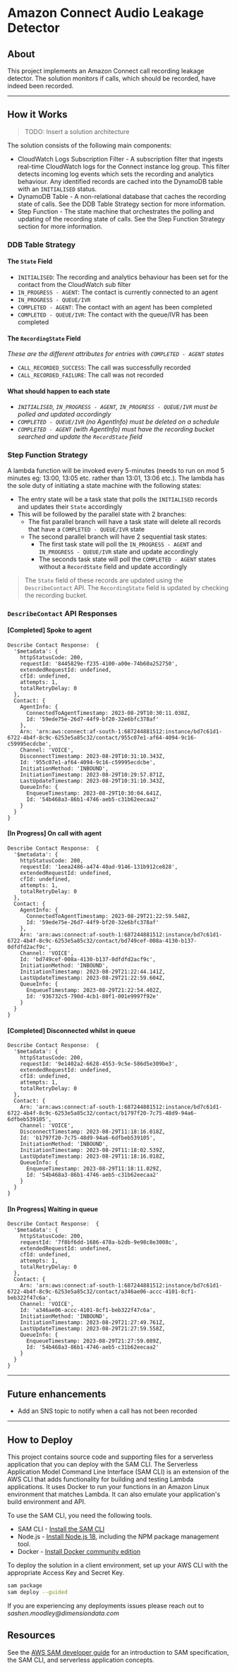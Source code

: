 # Amazon Connect Audio Leakage Detector
## About
This project implements an Amazon Connect call recording leakage detector. The solution monitors if calls, which should be recorded, have indeed been recorded.

---

## How it Works

> TODO: Insert a solution architecture

The solution consists of the following main components:
- CloudWatch Logs Subscription Filter - A subscription filter that ingests real-time CloudWatch logs for the Connect instance log group. This filter detects incoming log events which sets the recording and analytics behaviour. Any identified records are cached into the DynamoDB table with an `INITIALISED` status. 
- DynamoDB Table - A non-relational database that caches the recording state of calls. See the DDB Table Strategy section for more information.
- Step Function - The state machine that orchestrates the polling and updating of the recording state of calls. See the Step Function Strategy section for more information.

### DDB Table Strategy
#### The `State` Field
- `INITIALISED`: The recording and analytics behaviour has been set for the contact from the CloudWatch sub filter
- `IN_PROGRESS - AGENT`: The contact is currently connected to an agent
- `IN_PROGRESS - QUEUE/IVR`
- `COMPLETED - AGENT`: The contact with an agent has been completed
- `COMPLETED - QUEUE/IVR`: The contact with the queue/IVR has been completed

#### The `RecordingState` Field
_These are the different attributes for entries with `COMPLETED - AGENT` states_
- `CALL_RECORDED_SUCCESS`: The call was successfully recorded
- `CALL_RECORDED_FAILURE`: The call was not recorded

#### What should happen to each state
- _`INITIALISED`, `IN_PROGRESS - AGENT`, `IN_PROGRESS - QUEUE/IVR` must be polled and updated accordingly_ 
- _`COMPLETED - QUEUE/IVR` (no AgentInfo) must be deleted on a schedule_
- _`COMPLETED - AGENT` (with AgentInfo) must have the recording bucket searched and update the `RecordState` field_

### Step Function Strategy
A lambda function will be invoked every 5-minutes (needs to run on mod 5 minutes eg: 13:00, 13:05 etc. rather than 13:01, 
13:06 etc.). The lambda has the sole duty of initiating a state machine with the following states:

- The entry state will be a task state that polls the `INITIALISED` records and updates their `State` accordingly
- This will be followed by the parallel state with 2 branches:
  - The fist parallel branch will have a task state will delete all records that have a `COMPLETED - QUEUE/IVR` state
  - The second parallel branch will have 2 sequential task states:
    - The first task state will poll the `IN_PROGRESS - AGENT` and `IN_PROGRESS - QUEUE/IVR` state and update accordingly
    - The seconds task state will poll the `COMPLETED - AGENT` states without a `RecordState` field and update accordingly

> The `State` field of these records are updated using the `DescribeContact` API. The `RecordingState` field is updated by checking the recording bucket.

### `DescribeContact` API Responses
#### [Completed] Spoke to agent
```
Describe Contact Response:  {
  '$metadata': {
    httpStatusCode: 200,
    requestId: '8445829e-f235-4100-a00e-74b60a252750',
    extendedRequestId: undefined,
    cfId: undefined,
    attempts: 1,
    totalRetryDelay: 0
  },
  Contact: {
    AgentInfo: {
      ConnectedToAgentTimestamp: 2023-08-29T10:30:11.038Z,
      Id: '59ede75e-26d7-44f9-bf20-32e6bfc378af'
    },
    Arn: 'arn:aws:connect:af-south-1:687244881512:instance/bd7c61d1-6722-4b4f-8c9c-6253e5a85c32/contact/955c07e1-af64-4094-9c16-c59995ecdcbe',
    Channel: 'VOICE',
    DisconnectTimestamp: 2023-08-29T10:31:10.343Z,
    Id: '955c07e1-af64-4094-9c16-c59995ecdcbe',
    InitiationMethod: 'INBOUND',
    InitiationTimestamp: 2023-08-29T10:29:57.871Z,
    LastUpdateTimestamp: 2023-08-29T10:31:10.343Z,
    QueueInfo: {
      EnqueueTimestamp: 2023-08-29T10:30:04.641Z,
      Id: '54b468a3-86b1-4746-aeb5-c31b62eecaa2'
    }
  }
}
```


#### [In Progress] On call with agent
```
Describe Contact Response:  {
  '$metadata': {
    httpStatusCode: 200,
    requestId: '1eea2486-a474-40ad-9146-131b912ce828',
    extendedRequestId: undefined,
    cfId: undefined,
    attempts: 1,
    totalRetryDelay: 0
  },
  Contact: {
    AgentInfo: {
      ConnectedToAgentTimestamp: 2023-08-29T21:22:59.548Z,
      Id: '59ede75e-26d7-44f9-bf20-32e6bfc378af'
    },
    Arn: 'arn:aws:connect:af-south-1:687244881512:instance/bd7c61d1-6722-4b4f-8c9c-6253e5a85c32/contact/bd749cef-008a-4130-b137-0dfdfd2acf9c',
    Channel: 'VOICE',
    Id: 'bd749cef-008a-4130-b137-0dfdfd2acf9c',
    InitiationMethod: 'INBOUND',
    InitiationTimestamp: 2023-08-29T21:22:44.141Z,
    LastUpdateTimestamp: 2023-08-29T21:22:59.604Z,
    QueueInfo: {
      EnqueueTimestamp: 2023-08-29T21:22:54.402Z,
      Id: '936732c5-790d-4cb1-80f1-001e9997f92e'
    }
  }
}
```

#### [Completed] Disconnected whilst in queue
```
Describe Contact Response:  {
  '$metadata': {
    httpStatusCode: 200,
    requestId: '9e1402a2-6628-4553-9c5e-586d5e309be3',
    extendedRequestId: undefined,
    cfId: undefined,
    attempts: 1,
    totalRetryDelay: 0
  },
  Contact: {
    Arn: 'arn:aws:connect:af-south-1:687244881512:instance/bd7c61d1-6722-4b4f-8c9c-6253e5a85c32/contact/b1797f20-7c75-48d9-94a6-6dfbeb539105',
    Channel: 'VOICE',
    DisconnectTimestamp: 2023-08-29T11:18:16.018Z,
    Id: 'b1797f20-7c75-48d9-94a6-6dfbeb539105',
    InitiationMethod: 'INBOUND',
    InitiationTimestamp: 2023-08-29T11:18:02.539Z,
    LastUpdateTimestamp: 2023-08-29T11:18:16.018Z,
    QueueInfo: {
      EnqueueTimestamp: 2023-08-29T11:18:11.029Z,
      Id: '54b468a3-86b1-4746-aeb5-c31b62eecaa2'
    }
  }
}
```

#### [In Progress] Waiting in queue
```
Describe Contact Response:  {
  '$metadata': {
    httpStatusCode: 200,
    requestId: '7f8bf6dd-1686-478a-b2db-9e98c8e3008c',
    extendedRequestId: undefined,
    cfId: undefined,
    attempts: 1,
    totalRetryDelay: 0
  },
  Contact: {
    Arn: 'arn:aws:connect:af-south-1:687244881512:instance/bd7c61d1-6722-4b4f-8c9c-6253e5a85c32/contact/a346ae06-accc-4101-8cf1-beb322f47c6a',
    Channel: 'VOICE',
    Id: 'a346ae06-accc-4101-8cf1-beb322f47c6a',
    InitiationMethod: 'INBOUND',
    InitiationTimestamp: 2023-08-29T21:27:49.761Z,
    LastUpdateTimestamp: 2023-08-29T21:27:59.558Z,
    QueueInfo: {
      EnqueueTimestamp: 2023-08-29T21:27:59.089Z,
      Id: '54b468a3-86b1-4746-aeb5-c31b62eecaa2'
    }
  }
}
```

---

## Future enhancements
- Add an SNS topic to notify when a call has not been recorded

---

## How to Deploy
This project contains source code and supporting files for a serverless application that you can deploy with the SAM CLI.
The Serverless Application Model Command Line Interface (SAM CLI) is an extension of the AWS CLI that adds functionality for building and testing Lambda applications. It uses Docker to run your functions in an Amazon Linux environment that matches Lambda. It can also emulate your application's build environment and API.

To use the SAM CLI, you need the following tools.

* SAM CLI - [Install the SAM CLI](https://docs.aws.amazon.com/serverless-application-model/latest/developerguide/serverless-sam-cli-install.html)
* Node.js - [Install Node.js 18](https://nodejs.org/en/), including the NPM package management tool.
* Docker - [Install Docker community edition](https://hub.docker.com/search/?type=edition&offering=community)

To deploy the solution in a client environment, set up your AWS CLI with the appropriate Access Key and Secret Key.

```bash
sam package
sam deploy --guided
```

If you are experiencing any deployments issues please reach out to _sashen.moodley@dimensiondata.com_

## Resources
See the [AWS SAM developer guide](https://docs.aws.amazon.com/serverless-application-model/latest/developerguide/what-is-sam.html) for an introduction to SAM specification, the SAM CLI, and serverless application concepts.

